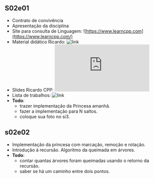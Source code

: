 ## S02e01
- Contrato de convivência
- Apresentação da disciplina
- Site para consulta de Linguagem: ![https://www.learncpp.com](https://www.learncpp.com/)
- Material didático Ricardo: ![link](https://github.com/qxcodeed/material_didatico)
- Slides Ricardo CPP: ![link](https://github.com/qxcodeed/material_didatico/raw/master/MINICURSO_C%2B%2B.pdf)
- Lista de trabalhos: ![link](https://trello.com/b/LjSvYn6H/ed-trabalhos)
- **Todo**:
    - trazer implementação da Princesa amanhã. 
    - fazer a implementação para N saltos.
    - coloque sua foto no si3.

## s02e02
- Implementação da princesa com marcação, remoção e rotação.
- Introdução à recursão. Algoritmo da queimada em árvores.
- **Todo**: 
    - contar quantas árvores foram queimadas usando o retorno da recursão.
    - saber se há um caminho entre dois pontos.
